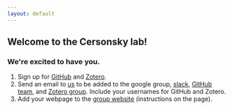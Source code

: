```yaml
---
layout: default
---
```


## Welcome to the Cersonsky lab!
### We're excited to have you.

1. Sign up for [GitHub](github.com) and [Zotero](zotero.com). 
2. Send an email to [us](mailto:cersonsky-lab@g-groups.wisc.edu) to be added to the google group, [slack](https://cersonsky-lab.slack.com/), [GitHub team](https://github.com/orgs/cersonsky-lab/), and [Zotero group](zotero.org/groups/4851147/cersonsky-lab). Include your usernames for GitHub and Zotero.
3. Add your webpage to the [group website](https://github.com/cersonsky-lab/website) (instructions on the page).
